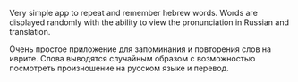 Very simple app to repeat and remember hebrew words.
Words are displayed randomly with the ability to view the pronunciation in Russian and translation.

Очень простое приложение для запоминания и повторения слов на иврите. 
Слова выводятся случайным образом с возможностью посмотреть произношение на русском языке и перевод.
